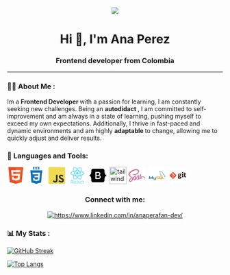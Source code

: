 <div id="header" align="center">
    <img src="https://media.giphy.com/media/iIqmM5tTjmpOB9mpbn/giphy.gif" width="200" />
    <h1 align="center">Hi 👋, I'm Ana Perez</h1>
    <h3 align="center">Frontend developer from Colombia
</div>




---

### 👨‍💻 About Me :
    
Im a  <b> Frontend Developer </b> with a passion for learning, I am constantly seeking new challenges. Being an <b> autodidact </b>, I am committed to self-improvement and am always in a state of learning, pushing myself to exceed my own expectations. Additionally, I thrive in fast-paced and dynamic environments and am highly <b> adaptable </b> to change, allowing me to quickly adjust and deliver results.   


<div align="left">
    <h3>🔨 Languages and Tools:</h3>
    <div>
        <img src="https://github.com/devicons/devicon/blob/master/icons/html5/html5-original.svg" title="HTML5" alt="HTML" width="40" height="40"/>&nbsp;
        <img src="https://github.com/devicons/devicon/blob/master/icons/css3/css3-plain-wordmark.svg"  title="CSS3" alt="CSS" width="40" height="40"/>&nbsp;
        <img src="https://github.com/devicons/devicon/blob/master/icons/javascript/javascript-original.svg" title="JavaScript" alt="JavaScript" width="40" height="40"/>&nbsp;
        <img src="https://github.com/devicons/devicon/blob/master/icons/react/react-original-wordmark.svg" title="React" alt="React" width="40" height="40"/>&nbsp;
        <img src="https://github.com/devicons/devicon/blob/master/icons/bootstrap/bootstrap-plain.svg" title="Bootstrap" alt="Bootstrap" width="40" height="40"/>&nbsp;
        <img src="https://cdn.jsdelivr.net/gh/devicons/devicon/icons/tailwindcss/tailwindcss-plain.svg" title="tailwind" **alt="tailwind" width="40" height="40" />
        <img src="https://github.com/devicons/devicon/blob/master/icons/sass/sass-original.svg" title="Sass" alt="Sass" width="40" height="40"/>&nbsp;
        <img src="https://github.com/devicons/devicon/blob/master/icons/mysql/mysql-original-wordmark.svg" title="MySQL"  alt="MySQL" width="40" height="40"/>&nbsp;
        <img src="https://github.com/devicons/devicon/blob/master/icons/git/git-original-wordmark.svg" title="Git" **alt="Git" width="40" height="40"/> 
      </div>
    
 <div>
    <h3 align="center">Connect with me:</h3>
<p align="center">
<a href="https://www.linkedin.com/in/anaperafan-dev/" target="blank"><img align="center" src="https://raw.githubusercontent.com/rahuldkjain/github-profile-readme-generator/master/src/images/icons/Social/linked-in-alt.svg" alt="https://www.linkedin.com/in/anaperafan-dev/" height="50" width="50" /></a>
</p>
</div>


### 📊 My Stats :

[![GitHub Streak](http://github-readme-streak-stats.herokuapp.com?user=Issblann&theme=onedark)](https://git.io/streak-stats)



[![Top Langs](https://github-readme-stats.vercel.app/api/top-langs/?username=Issblann&theme=tokyonight)](https://github.com/anuraghazra/github-readme-stats)
